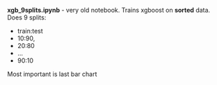 **xgb_9splits.ipynb** - very old notebook. Trains xgboost on **sorted** data. Does 9 splits:
* train:test 
* 10:90, 
* 20:80 
* ... 
* 90:10

Most important is last bar chart
